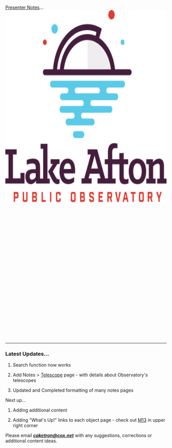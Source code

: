 [Presenter Notes](notes)...<br/>
<img src="./img/logo-lapo.svg" width="600" height="600" title="LAPO"/>

<br/><br/><br/><br/><br/><br/><br/><br/>
<br/><br/><br/><br/><br/><br/><br/><br/>
<br/><br/><br/><br/><br/><br/><br/><br/>

---

### Latest Updates...

1.  Search function now works

1.  Add Notes > [Telescope](telescope) page - with details about Observatory's telescopes

1.  Updated and Completed formatting of many notes pages

Next up...

1.  Adding additional content

1.  Adding "What's Up!" links to each object page - check out [M13](star-clusters/globular/m13.md) in upper right corner

Please email _**caketron@cox.net**_ with any suggestions, corrections or additional content ideas.